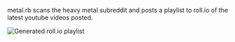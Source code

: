 metal.rb scans the heavy metal subreddit and posts a playlist to roll.io of the latest youtube videos posted. 

![Generated roll.io playlist](http://24.media.tumblr.com/tumblr_loa95q08hh1qzettno1_500.png)

